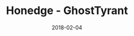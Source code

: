 ---
layout: artPost
title:  Honedge - GhostTyrant
date:   2018-02-04

artTitle: Honedge
artDesc: Fanart - Pokemon
artYear: 2018
artPath: /assets/fullsize/fullsize_honedge.png
artThumb: /assets/thumbnails/thumb_honedge.png
artTwitter: https://twitter.com/GhostTyrant/
artMastodon: https://mastodon.art/@GhostTyrant

tags: art test
---